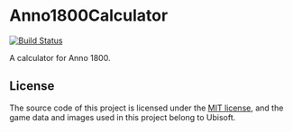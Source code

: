 # Anno1800Calculator
[![Build Status](https://travis-ci.org/wzy9607/Anno1800Calculator.svg?branch=master)](https://travis-ci.org/wzy9607/Anno1800Calculator)

A calculator for Anno 1800.

## License

The source code of this project is licensed under the [MIT license](LICENSE.md), and the game data and images used in this project belong to Ubisoft.
